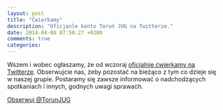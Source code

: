 ```yaml
---
layout: post
title: "Ćwierkamy"
description: "Oficjanle konto Toruń JUG na Twitterze."
date: 2014-04-08 07:58:27 +0200
comments: true
categories: 
---
```

Wszem i&nbsp;wobec ogłaszamy, że od wczoraj <a href="https://twitter.com/TorunJUG" target="_blank">oficjalnie ćwierkamy na Twitterze</a>. Obserwujcie nas, żeby pozostać na&nbsp;bieżąco z&nbsp;tym co dzieje się w&nbsp;naszej grupie. Postaramy się zawsze informować o&nbsp;nadchodzących spotkaniach i&nbsp;innych, godnych uwagi sprawach.

<div class="row text-center">
  <div class="col-md-12">
    <a href="https://twitter.com/TorunJUG" class="twitter-follow-button" data-show-count="false" data-lang="pl" data-size="large">Obserwuj @TorunJUG</a>
  </div>
</div>

<script>!function(d,s,id){var js,fjs=d.getElementsByTagName(s)[0],p=/^http:/.test(d.location)?'http':'https';if(!d.getElementById(id)){js=d.createElement(s);js.id=id;js.src=p+'://platform.twitter.com/widgets.js';fjs.parentNode.insertBefore(js,fjs);}}(document, 'script', 'twitter-wjs');</script>